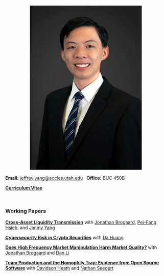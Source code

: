 
<p align="center"> 
<img src="images/jy_2021.jpg" width="350">
</p>

**Email:** jeffrey.yang@eccles.utah.edu &nbsp;  **Office:** BUC 450B

**[Curriculum Vitae](CV_Jeffrey_Yang.pdf)**

<br>

### Working Papers

**[Cross-Asset Liquidity Transmission]()** with [Jonathan Brogaard](https://brogaard.utah.edu/), [Pei-Fang Hsieh](https://mx.nthu.edu.tw/~pfhsieh/), and [Jimmy Yang](https://business.oregonstate.edu/users/jimmy-yang)
<br>

**[Cybersecurity Risk in Crypto Securities](https://papers.ssrn.com/sol3/papers.cfm?abstract_id=4275724)** with [Da Huang](https://dahuang-finance.github.io/)
<br>


**[Does High Frequency Market Manipulation Harm Market Quality?](https://papers.ssrn.com/sol3/papers.cfm?abstract_id=4280120)** with [Jonathan Brogaard](https://brogaard.utah.edu/) and [Dan Li](https://myweb.cuhk.edu.cn/lidan)
<br>


**[Team Production and the Homophily Trap: Evidence from Open Source Software](https://papers.ssrn.com/sol3/papers.cfm?abstract_id=4655458)** with [Davidson Heath](http://davidsontheath.github.io/) and [Nathan Seegert](http://www.nathanseegert.com/)
<br>



